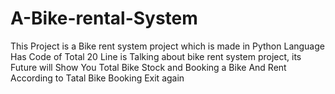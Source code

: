 # A-Bike-rental-System
This Project is a Bike rent system project which is made in Python Language Has Code of Total 20 Line is Talking about bike rent system project, its Future will Show You Total Bike Stock and Booking a Bike And Rent According to Tatal Bike Booking Exit again
